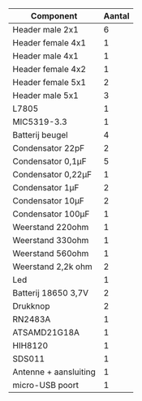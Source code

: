 | Component             | Aantal |
|-----------------------|--------|
| Header male 2x1       | 6      |
| Header female 4x1     | 1      |
| Header male 4x1       | 1      |
| Header female 4x2     | 1      |
| Header female 5x1     | 2      |
| Header male 5x1       | 3      |
| L7805                 | 1      |
| MIC5319-3.3           | 1      |
| Batterij beugel       | 4      |
| Condensator 22pF      | 2      |
| Condensator 0,1µF     | 5      |
| Condensator 0,22µF    | 1      |
| Condensator 1µF       | 2      |
| Condensator 10µF      | 2      |
| Condensator 100µF     | 1      |
| Weerstand 220ohm      | 1      |
| Weerstand 330ohm      | 1      |
| Weerstand 560ohm      | 1      |
| Weerstand 2,2k ohm    | 2      |
| Led                   | 1      |
| Batterij 18650 3,7V   | 2      |
| Drukknop              | 2      |
| RN2483A               | 1      |
| ATSAMD21G18A          | 1      |
| HIH8120               | 1      |
| SDS011                | 1      |
| Antenne + aansluiting | 1      |
| micro-USB poort       | 1      |